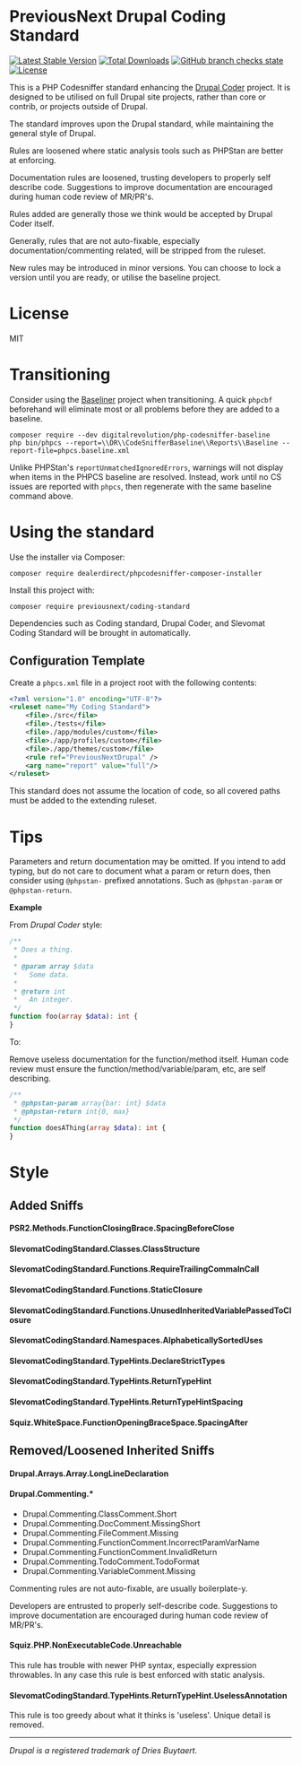 # PreviousNext Drupal Coding Standard

[![Latest Stable Version](http://poser.pugx.org/previousnext/coding-standard/v)](https://packagist.org/packages/previousnext/coding-standard)
[![Total Downloads](http://poser.pugx.org/previousnext/coding-standard/downloads)](https://packagist.org/packages/previousnext/coding-standard)
[![GitHub branch checks state](https://img.shields.io/github/checks-status/previousnext/coding-standard/main)][ci]
[![License](http://poser.pugx.org/previousnext/coding-standard/license)](https://packagist.org/packages/previousnext/coding-standard)

This is a PHP Codesniffer standard enhancing the [Drupal Coder][drupal-coder]
project. It is designed to be utilised on full Drupal site projects, rather than
core or contrib, or projects outside of Drupal.

The standard improves upon the Drupal standard, while maintaining the general
style of Drupal.

Rules are loosened where static analysis tools such as PHPStan are better at
enforcing.

Documentation rules are loosened, trusting developers to properly self describe
code. Suggestions to improve documentation are encouraged during human code
review of MR/PR's.

Rules added are generally those we think would be accepted by Drupal Coder
itself.

Generally, rules that are not auto-fixable, especially documentation/commenting
related, will be stripped from the ruleset.

New rules may be introduced in minor versions. You can choose to lock a version
until you are ready, or utilise the baseline project.

# License

MIT

# Transitioning

Consider using the [Baseliner][php-codesniffer-baseline] project when
transitioning. A quick `phpcbf` beforehand will eliminate most or all problems
before they are added to a baseline.

```shell
composer require --dev digitalrevolution/php-codesniffer-baseline
php bin/phpcs --report=\\DR\\CodeSnifferBaseline\\Reports\\Baseline --report-file=phpcs.baseline.xml
```

Unlike PHPStan's `reportUnmatchedIgnoredErrors`, warnings will not display when
items in the PHPCS baseline are resolved. Instead, work until no CS issues are
reported with `phpcs`, then regenerate with the same baseline command above.

# Using the standard

Use the installer via Composer:

```shell
composer require dealerdirect/phpcodesniffer-composer-installer
```

Install this project with:

```shell
composer require previousnext/coding-standard
```

Dependencies such as Coding standard, Drupal Coder, and Slevomat Coding Standard
will be brought in automatically.

## Configuration Template

Create a `phpcs.xml` file in a project root with the following contents:

```xml
<?xml version="1.0" encoding="UTF-8"?>
<ruleset name="My Coding Standard">
    <file>./src</file>
    <file>./tests</file>
    <file>./app/modules/custom</file>
    <file>./app/profiles/custom</file>
    <file>./app/themes/custom</file>
    <rule ref="PreviousNextDrupal" />
    <arg name="report" value="full"/>
</ruleset>
```

This standard does not assume the location of code, so all covered paths must be
added to the extending ruleset.

# Tips

Parameters and return documentation may be omitted.
If you intend to add typing, but do not care to document what a param or return
does, then consider using `@phpstan-` prefixed annotations. Such as
`@phpstan-param` or `@phpstan-return`.

**Example**

From _Drupal Coder_ style:

```php
/**
 * Does a thing.
 * 
 * @param array $data
 *   Some data.
 * 
 * @return int
 *   An integer.
 */
function foo(array $data): int {
}
```

To:

Remove useless documentation for the function/method itself. Human code review
must ensure the function/method/variable/param, etc, are self describing.

```php
/**
 * @phpstan-param array{bar: int} $data
 * @phpstan-return int{0, max}
 */
function doesAThing(array $data): int {
}
```


# Style

## Added Sniffs

#### PSR2.Methods.FunctionClosingBrace.SpacingBeforeClose
#### SlevomatCodingStandard.Classes.ClassStructure
#### SlevomatCodingStandard.Functions.RequireTrailingCommaInCall
#### SlevomatCodingStandard.Functions.StaticClosure
#### SlevomatCodingStandard.Functions.UnusedInheritedVariablePassedToClosure
#### SlevomatCodingStandard.Namespaces.AlphabeticallySortedUses
#### SlevomatCodingStandard.TypeHints.DeclareStrictTypes
#### SlevomatCodingStandard.TypeHints.ReturnTypeHint
#### SlevomatCodingStandard.TypeHints.ReturnTypeHintSpacing
#### Squiz.WhiteSpace.FunctionOpeningBraceSpace.SpacingAfter

## Removed/Loosened Inherited Sniffs

#### Drupal.Arrays.Array.LongLineDeclaration

#### Drupal.Commenting.*

 * Drupal.Commenting.ClassComment.Short
 * Drupal.Commenting.DocComment.MissingShort
 * Drupal.Commenting.FileComment.Missing
 * Drupal.Commenting.FunctionComment.IncorrectParamVarName
 * Drupal.Commenting.FunctionComment.InvalidReturn
 * Drupal.Commenting.TodoComment.TodoFormat
 * Drupal.Commenting.VariableComment.Missing

Commenting rules are not auto-fixable, are usually boilerplate-y.

Developers are entrusted to properly self-describe code. Suggestions to improve documentation are encouraged during human code review of MR/PR's.

#### Squiz.PHP.NonExecutableCode.Unreachable

This rule has trouble with newer PHP syntax, especially expression throwables. In any case this rule is best enforced with static analysis.

#### SlevomatCodingStandard.TypeHints.ReturnTypeHint.UselessAnnotation

This rule is too greedy about what it thinks is 'useless'. Unique detail is removed.

---

_Drupal is a registered trademark of Dries Buytaert._

 [ci]: https://github.com/previousnext/coding-standard/actions
 [drupal-coder]: https://www.drupal.org/project/coder
 [php-codesniffer-baseline]: https://github.com/123inkt/php-codesniffer-baseline
